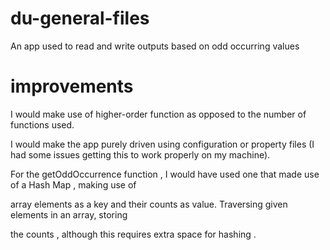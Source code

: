 # du-general-files
An app used to read and write outputs based on odd occurring values  

# improvements
I would make use of higher-order function as opposed to the number of functions used.

I would make the app purely driven using configuration or property files (I had some issues getting this to work properly on my machine).

For the getOddOccurrence function , I would have used one that made use of a Hash Map , making use of  
 
array elements as a key and their counts as value. Traversing given elements in an array, storing 

the counts , although this requires extra space for hashing .

  

